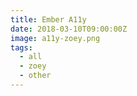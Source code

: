 ```yaml
---
title: Ember A11y
date: 2018-03-10T09:00:00Z
image: a11y-zoey.png
tags:
  - all
  - zoey
  - other
---
```

